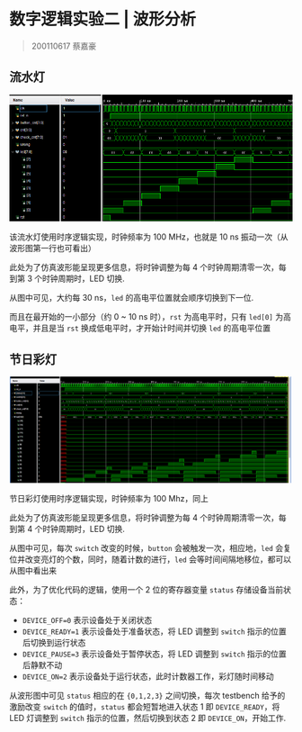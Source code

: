 # 数字逻辑实验二 | 波形分析

> 200110617 蔡嘉豪

## 流水灯

![](./flowing_water_lights/wave.PNG)

该流水灯使用时序逻辑实现，时钟频率为 100 MHz，也就是 10 ns 振动一次（从波形图第一行也可看出）

此处为了仿真波形能呈现更多信息，将时钟调整为每 4 个时钟周期清零一次，每到第 3 个时钟周期时，LED 切换.

从图中可见，大约每 30 ns，`led` 的高电平位置就会顺序切换到下一位.

而且在最开始的一小部分（约 0 ~ 10 ns 时），`rst` 为高电平时，只有 `led[0]` 为高电平，并且是当 `rst` 换成低电平时，才开始计时间并切换 `led` 的高电平位置

## 节日彩灯

![](./holiday_lights/wave.png)

节日彩灯使用时序逻辑实现，时钟频率为 100 Mhz，同上

此处为了仿真波形能呈现更多信息，将时钟调整为每 4 个时钟周期清零一次，每到第 4 个时钟周期时，LED 切换.

从图中可见，每次 `switch` 改变的时候，`button` 会被触发一次，相应地，`led` 会复位并改变亮灯的个数，同时，随着计数的进行，`led` 会等时间间隔地移位，都可以从图中看出来

此外，为了优化代码的逻辑，使用一个 2 位的寄存器变量 `status` 存储设备当前状态：
+ `DEVICE_OFF=0` 表示设备处于关闭状态
+ `DEVICE_READY=1` 表示设备处于准备状态，将 LED 调整到 `switch` 指示的位置后切换到运行状态
+ `DEVICE_PAUSE=3` 表示设备处于暂停状态，将 LED 调整到 `switch` 指示的位置后静默不动
+ `DEVICE_ON=2` 表示设备处于运行状态，此时计数器工作，彩灯随时间移动

从波形图中可见 `status` 相应的在 `{0,1,2,3}` 之间切换，每次 testbench 给予的激励改变 `switch` 的值时，`status` 都会短暂地进入状态 1 即 `DEVICE_READY`，将 LED 灯调整到 `switch` 指示的位置，然后切换到状态 2 即 `DEVICE_ON`，开始工作.